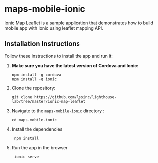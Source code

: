 # maps-mobile-ionic

Ionic Map Leaflet is a sample application that demonstrates how to build mobile app with Ionic using leaflet mapping API. 

## Installation Instructions

Follow these instructions to install the app and run it:

1. **Make sure you have the latest version of Cordova and Ionic:**
    ```
    npm install -g cordova
    npm install -g ionic
    ```

1. Clone the repository:
    ```
    git clone https://github.com/lssinc/lighthouse-lab/tree/master/ionic-map-leaflet
    ```

1. Navigate to the `maps-mobile-ionic` directory :
    ```
    cd maps-mobile-ionic
    ```  
  
 1. Install the dependencies
     ```
      npm install
     ```
  
 1. Run the app in the browser
     ```
      ionic serve
     ```
